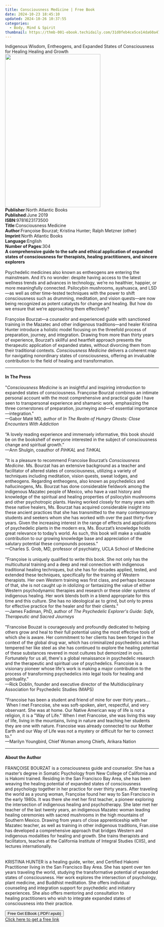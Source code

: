 ```yaml
---
title: Consciousness Medicine | Free Book
date: 2024-10-23 18:45:10
updated: 2024-10-26 10:37:55
categories:
  - Body, Mind & Spirit
thumbnail: https://thmb-001-ebook.techidaily.com/31d0feb4ce5ce14da60a4705d5394cab8fd320c6a6a6f208803a78ebe3ff7215.jpg
---
```

<main id="book-container">
  <div class="flex flex-col">
    <div class="book-brief flex-1 py-6 px-4 sm:p-6 md:py-10 md:px-8">
      <!-- brief-->
      <div class="book-brief-main">
        Indigenous Wisdom, Entheogens, and Expanded States of Consciousness for
        Healing Healing and Growth
      </div>
    </div>
    <div
      class="book-meta-info flex-1 grid gap-4 col-start-1 col-end-3 row-start-1 sm:mb-6 sm:grid-cols-4 lg:gap-6 lg:col-start-2 lg:row-end-6 lg:row-span-6 lg:mb-0"
    >
      <div
        class="book-meta-info-left place-content-center mt-4 p-4 text-sm leading-6 col-start-2 col-span-2 dark:text-slate-400"
      >
        <img
          class="w-full h-500 object-cover rounded-lg sm:h-255 sm:col-span-2 lg:col-span-full"
          src="https://img-001-ebook.techidaily.com/85c315ffe898c2810ed216e90c213f8eb440fc89ce849690b8df87b376e1dd8b.jpg"
          alt=""
          width="312"
          height="500"
        />
      </div>
      <div
        class="book-meta-info-right mt-2 col-start-1 row-start-2 col-span-3 self-center"
      >
        <!-- meta data  -->
        <div class="flex flex-col px-4 md:px-8">
          <div class="flex-1">
            <strong>Publisher</strong>:<span class="px-2"
              >North Atlantic Books</span
            >
          </div>
          <div class="flex-1">
            <strong>Published</strong>:<span class="px-2">June 2019</span>
          </div>
          <div class="flex-1">
            <strong>ISBN</strong>:<span class="px-2">9781623173500</span>
          </div>
          <div class="flex-1">
            <strong>Title</strong>:<span class="px-2"
              >Consciousness Medicine</span
            >
          </div>
          <div class="flex-1">
            <strong>Author</strong>:<span class="px-2"
              >Françoise Bourzat; Kristina Hunter; Ralph Metzner (other)</span
            >
          </div>
          <div class="flex-1">
            <strong>Imprint</strong>:<span class="px-2"
              >North Atlantic Books</span
            >
          </div>
          <div class="flex-1">
            <strong>Language</strong>:<span class="px-2">English</span>
          </div>
          <div class="flex-1">
            <strong>Number of Pages</strong>:<span class="px-2">304</span>
          </div>
        </div>
      </div>
    </div>
    <div class="book-description flex-1 py-6 px-4 sm:p-6 md:py-10 md:px-8">
      <div class="book-description-main">
        <div accordion-content="" id="description">
          <b
            ><b
              >A comprehensive guide to the safe and ethical application of
              expanded states of consciousness for therapists, healing
              practitioners, and sincere explorers</b
            >
            <br
          /></b>
          <br />Psychedelic medicines also known as entheogens are entering the
          mainstream. And it’s no wonder: despite having access to the latest
          wellness trends and advances in technology, we’re no healthier,
          happier, or more meaningfully connected. Psilocybin mushrooms,
          ayahuasca, and LSD—as well as other time-tested techniques with the
          power to shift consciousness such as drumming, meditation, and vision
          quests—are now being recognized as potent catalysts for change and
          healing. But how do we ensure that we’re approaching them
          effectively?<br />&nbsp;<br />Françoise Bourzat—a counselor and
          experienced guide with sanctioned training in the Mazatec and other
          indigenous traditions—and healer Kristina Hunter introduce a holistic
          model focusing on the threefold process of preparation, journey, and
          integration. Drawing from more than thirty years of experience,
          Bourzat’s skillful and heartfelt approach presents the therapeutic
          application of expanded states, without divorcing them from their
          traditional contexts. <i>Consciousness Medicine</i> delivers a
          coherent map for navigating nonordinary states of consciousness,
          offering an invaluable contribution to the field of healing and
          transformation.
        </div>
        <div class="accordion-fader"></div>
      </div>
    </div>
    <div class="book-excerpts flex-1 py-6 px-4 sm:p-6 md:py-10 md:px-8">
      <!-- excerpts-->
      <div class="book-excerpts-main">
        <hr />
        <h4 class="placeholder placeholder-heading">
          <span>In The Press</span>
        </h4>
        <p>
          "<i>Consciousness Medicine</i> is an insightful and inspiring
          introduction to expanded states of consciousness. Françoise Bourzat
          combines an intimate personal account with the most comprehensive and
          practical guide I have seen to transpersonal experience and shamanic
          work, emphasizing the three cornerstones of preparation, journeying
          and—of essential importance—integration."<br />—Gabor Maté MD, author
          of&nbsp;<i
            >In The Realm of Hungry Ghosts: Close Encounters With Addiction<br /></i
          ><br />“A lovely reading experience and immensely informative, this
          book should be on&nbsp;the bookshelf of everyone interested in the
          subject of consciousness change and&nbsp;spiritual growth.”<br />
          —Ann Shulgin, coauthor of <i>PiHKAL</i> and <i>TiHKAL</i
          ><br /><br />"It is a pleasure to recommend Francoise
          Bourzat’s&nbsp;<i>Consciousness Medicine</i>. Ms. Bourzat has an
          extensive background as a teacher and facilitator of altered states of
          consciousness, utilizing a variety of techniques including meditation,
          vision quests, sweat lodges, and entheogens. Regarding entheogens,
          also known as psychedelics and hallucinogens, Ms. Bourzat has done
          considerable fieldwork among the indigenous Mazatec people of Mexico,
          who have a vast history and knowledge of the spiritual and healing
          properties of psilocybin mushrooms and other psychotropic plants.
          Having worked closely for many years with these native healers, Ms.
          Bourzat has acquired considerable insight into these ancient practices
          that she has transmitted to the many contemporary students and seekers
          whom she has worked with over the past thirty-five years. Given the
          increasing interest in the range of effects and applications of
          psychedelic plants in the modern era, Ms. Bourzat’s knowledge holds
          great relevance to today’s world. As such, this book will make a
          valuable contribution to our growing knowledge base and appreciation
          of the salutary potential these compounds possess."<br />—Charles S.
          Grob, MD,&nbsp;professor of psychiatry, UCLA School of Medicine<br /><br />"Françoise
          is uniquely qualified to write this book. She not only has the
          multicultural training and a deep and real connection with indigenous
          traditional healing techniques, but she has for decades applied,
          tested, and extended these techniques, specifically for the training
          of Western therapists. Her own Western training was first class, and
          perhaps because of that, she is not caught up in idolizing or
          fantasizing the value of either Western psychodynamic therapies and
          research or these older systems of indigenous healing. Her work blends
          both in a blend appropriate for this time and this culture. She has no
          ideological ax to grind, but only to press for effective practice for
          the healer and for their clients."<br />—James Fadiman, PhD, author of
          <i
            >The Psychedelic Explorer's Guide: Safe, Therapeutic and Sacred
            Journeys</i
          ><br /><br />"Francoise Bouzat is courageously and profoundly
          dedicated to helping others grow and heal to their full potential
          using the most effective tools of which she is aware. Her commitment
          to her clients has been forged in the context of the global drug war,
          which has criminalized psychedelics and has tempered her like steel as
          she has continued to explore the healing potential of these substances
          revered in most cultures but demonized in ours. Fortunately for us
          all, there's a global renaissance in psychedelic research and the
          therapeutic and spiritual use of psychedelics. Francoise is a
          visionary pioneer whose life's work is making a major contribution to
          the process of transforming psychedelics into legal tools for healing
          and spirituality."<br />—Rick Doblin, founder and executive director
          of&nbsp;the Multidisciplinary Association for Psychedelic Studies
          (MAPS)&nbsp;<br /><br />"Francoise has been a student and friend of
          mine for over thirty years.… &nbsp;When I met Francoise, she was
          soft-spoken, alert, respectful, and very observant. She was at home.
          Our Native American way of life is not a religion, it is a "Way of
          Life." When I met Francoise, she was living this way of life, living
          in the mountains, living in nature and teaching her students they are
          one with nature. Francoise was already connected to our Mother Earth
          and our Way of Life was not a mystery or difficult for her to connect
          to."<br />—Marilyn Youngbird,&nbsp;Chief Woman among Chiefs, Arikara
          Nation
        </p>
      </div>
    </div>
    <div class="book-about-author flex-1 py-6 px-4 sm:p-6 md:py-10 md:px-8">
      <!-- about author-->
      <div class="book-main-author-main">
        <hr />
        <h4 class="placeholder placeholder-heading">
          <span>About the Author</span>
        </h4>
        <p>
          FRANÇOISE BOURZAT&nbsp;is a consciousness guide and&nbsp;counselor.
          She has a master’s degree in Somatic Psychology&nbsp;from New College
          of California and is Hakomi trained. Residing in the
          San&nbsp;Francisco Bay Area, she has been weaving the
          healing&nbsp;potential of expanded states of consciousness
          and&nbsp;psychology together in her practice for over
          thirty&nbsp;years. After traveling the world as a young
          woman,&nbsp;Françoise&nbsp;found her way to San Francisco in the early
          1980s. It was there she&nbsp;met her first teacher, a pioneer
          exploring the intersection of indigenous healing&nbsp;and
          psychotherapy. She later met her teacher of the last twenty years,
          an&nbsp;indigenous Mazatec woman leading healing ceremonies with
          sacred mushrooms&nbsp;in the high mountains of Southern Mexico.
          Drawing from years of&nbsp;close apprenticeship with her Mazatec
          teacher, as well as training in other&nbsp;indigenous traditions,
          Fran.oise has developed a comprehensive approach&nbsp;that bridges
          Western and indigenous modalities for healing and growth.&nbsp;She
          trains therapists and facilitators, teaches at the California
          Institute of&nbsp;Integral Studies (CIIS), and lectures
          internationally.<br /><br /><br />KRISTINA HUNTER&nbsp;is a healing
          guide, writer, and Certified&nbsp;Hakomi Practitioner living in the
          San Francisco&nbsp;Bay Area. She has spent over ten years
          traveling&nbsp;the world, studying the transformative potential
          of&nbsp;expanded states of consciousness. Her work explores&nbsp;the
          intersection of psychology, plant medicine, and&nbsp;Buddhist
          meditation. She offers individual counseling&nbsp;and integration
          support for psychedelic and&nbsp;initiatory experiences. She also
          offers mentoring and consultation to healing&nbsp;practitioners who
          wish to integrate expanded states of consciousness into&nbsp;their
          practice.
        </p>
      </div>
    </div>
    <div class="book-free-get flex-1 py-6 px-4 sm:p-6 md:py-10 md:px-8">
      <button
        id="btn-free-get"
        class="bg-blue-500 hover:bg-blue-700 text-white font-bold py-2 px-4 rounded"
      >
        Free Get EBook (.PDF/.epub)
      </button>
      <div id="countdown-display" class="px-2 text-lg mt-2"></div>
      <a
        id="free-link"
        class="hidden bg-blue-500 hover:bg-blue-700 text-white font-bold py-2 px-4 rounded"
        href="https://www.ebooks.com/en-us/book/138545043/consciousness-medicine/fran-oise-bourzat/"
        target="_blank"
        >Click here to get a free link</a
      >
    </div>
    <script>
      let countdownTime = 0;
      let countdownInterval = null;
      document
        .getElementById('btn-free-get')
        .addEventListener('click', startCountdown);
      function startCountdown() {
        countdownTime = new Date().getTime() + 60000 * 3;
        countdownInterval = setInterval(updateCountdown, 1000);
        document.getElementById('btn-free-get').disabled = true;
        document
          .getElementById('btn-free-get')
          .classList.add('bg-gray-500', 'cursor-not-allowed');
      }
      function updateCountdown() {
        let currentTime = new Date().getTime();
        let timeLeft = countdownTime - currentTime;
        let secondsLeft = Math.floor(timeLeft / 1000);
        document.getElementById('countdown-display').innerHTML =
          `Remaining time: ${secondsLeft} seconds.`;
        if (secondsLeft <= 0) {
          clearInterval(countdownInterval);
          document.getElementById('btn-free-get').classList.add('hidden');
          document.getElementById('free-link').classList.remove('hidden');
          document.getElementById('countdown-display').innerHTML = '';
        }
      }
    </script>
  </div>
</main>
